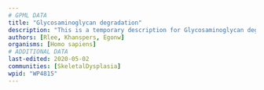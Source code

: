 ```yaml
---
# GPML DATA
title: "Glycosaminoglycan degradation"
description: "This is a temporary description for Glycosaminoglycan degradation"
authors: [Rlee, Khanspers, Egonw]
organisms: [Homo sapiens]
# ADDITIONAL DATA
last-edited: 2020-05-02
communities: [SkeletalDysplasia]
wpid: "WP4815"
---
```

